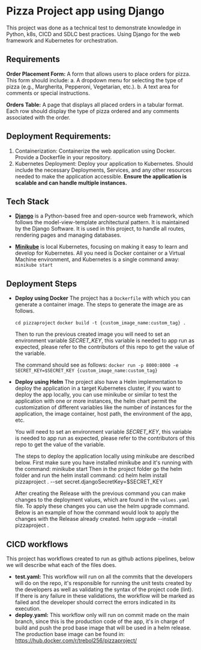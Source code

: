 # Pizza Project app using Django
This project was done as a technical test to demonstrate knowledge in Python, k8s, CICD and SDLC best practices. Using Django for the web framework and Kubernetes for orchestration.

## Requirements

**Order Placement Form:** A form that allows users to place orders for pizza. This form should include: 
a. A dropdown menu for selecting the type of pizza (e.g., Margherita, Pepperoni, Vegetarian, etc.). 
b. A text area for comments or special instructions.

**Orders Table:** A page that displays all placed orders in a tabular format. Each row should display the type of pizza ordered and any comments associated with the order.

## Deployment Requirements:
1. Containerization: Containerize the web application using Docker. Provide a Dockerfile in your repository.
2. Kubernetes Deployment: Deploy your application to Kubernetes. Should include the necessary Deployments, Services, and any other resources needed to make the application accessible. **Ensure the application is scalable and can handle multiple instances.**

## Tech Stack

- **[Django](https://www.djangoproject.com/)**  is a Python-based free and open-source web framework,
 which follows the model-view-template architectural pattern. It is maintained by the Django Software. It is used in this project, to handle all routes, rendering pages and managing databases.

- **[Minikube](https://minikube.sigs.k8s.io/docs/start/)**  is local Kubernetes, focusing on making it easy to learn and develop for Kubernetes. All you need is Docker container or a Virtual Machine environment, and Kubernetes is a single command away: `minikube start`

## Deployment Steps

 - **Deploy using Docker**
 The project has a `Dockerfile` with which you can generate a container image. The steps to generate the image are as follows.

    `cd pizzaproject`
    `docker build -t {custom_image_name:custom_tag} .`
      
      Then to run the previous created image you will need to set an environment variable
      *SECRET_KEY*, this variable is needed to app run as expected, please refer to the contributors
      of this repo to get the value of the variable. 

	The command should see as follows:
    `docker run -p 8000:8000 -e SECRET_KEY=$SECRET_KEY {custom_image_name:custom_tag}`
 
 - **Deploy using Helm**
	The project also have a Helm implementation to deploy the application in a target Kubernetes cluster, if you want to deploy the app locally, you can use minikube or similar to test the application with one or more instances, the helm chart permit the customization of different variables like the number of instances for the application, the image container, host path, the environment of the app, etc. 
		
	You will need to set an environment variable *SECRET_KEY*, this variable is needed to app run as expected, please refer to the contributors of this repo to get the value of the variable. 
	
	The steps to deploy the application locally using minikube are described below.
	First make sure you have installed minikube and it's running with the command:
	minikube start
	Then in the project folder go the helm folder and run the helm install command:
	cd helm
	helm install pizzaproject . --set secret.djangoSecretKey=$SECRET_KEY
	
	After creating the Release with the previous command you can make changes to the deployment values, which are found in the `values.yaml` file. To apply these changes you can use the helm upgrade command. Below is an example of how the command would look to apply the changes with the Release already created.
	helm upgrade --install pizzaproject .
	
## CICD workflows
This project has workflows created to run as github actions pipelines, below we will describe what each of the files does.

 - **test.yaml:** This workflow will run on all the commits that the developers will do on the repo, it's responsible for running the unit tests created by the developers as well as validating the syntax of the project code (lint). If there is any failure in these validations, the workflow will be marked as failed and the developer should correct the errors indicated in its execution.
 - **deploy.yaml:** This workflow only will run on commit made on the main branch, since this is the production code of the app, it's in charge of build and push the prod base image that will be used in a helm release. The production base image can be found in: https://hub.docker.com/r/trebol256/pizzaproject/
